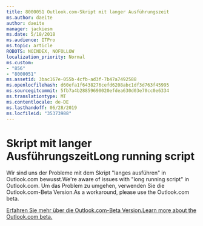 ```yaml
---
title: 8000051 Outlook.com-Skript mit langer Ausführungszeit
ms.author: daeite
author: daeite
manager: jackiesm
ms.date: 5/18/2018
ms.audience: ITPro
ms.topic: article
ROBOTS: NOINDEX, NOFOLLOW
localization_priority: Normal
ms.custom:
- "856"
- "8000051"
ms.assetid: 3bac167e-055b-4cfb-ad3f-7b47a7492588
ms.openlocfilehash: d60efa1f6438276cefd6208abc1df3d763f45995
ms.sourcegitcommit: 5fb7a4b28859690020efdea630d03e70cc0e6334
ms.translationtype: MT
ms.contentlocale: de-DE
ms.lasthandoff: 06/28/2019
ms.locfileid: "35373988"
---
```

# <a name="long-running-script"></a><span data-ttu-id="88262-102">Skript mit langer Ausführungszeit</span><span class="sxs-lookup"><span data-stu-id="88262-102">Long running script</span></span>

<span data-ttu-id="88262-103">Wir sind uns der Probleme mit dem Skript "langes ausführen" in Outlook.com bewusst.</span><span class="sxs-lookup"><span data-stu-id="88262-103">We're aware of issues with "long running script" in Outlook.com.</span></span> <span data-ttu-id="88262-104">Um das Problem zu umgehen, verwenden Sie die Outlook.com-Beta Version.</span><span class="sxs-lookup"><span data-stu-id="88262-104">As a workaround, please use the Outlook.com beta.</span></span>
  
[<span data-ttu-id="88262-105">Erfahren Sie mehr über die Outlook.com-Beta Version.</span><span class="sxs-lookup"><span data-stu-id="88262-105">Learn more about the Outlook.com beta.</span></span>](https://go.microsoft.com/fwlink/p/?linkid=874356)
  